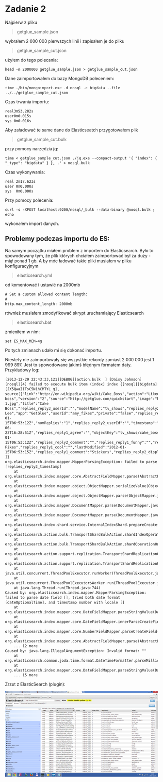 # Zadanie 2 #

Najpierw z pliku

> getglue_sample.json

wybrałem 2 000 000 pierwszych linii i zapisałem je do pliku 

> getglue_sample\_cut.json

użyłem do tego polecania: 

    head -n 2000000 getglue_sample.json > getglue_sample_cut.json

Dane zaimportowałem do bazy MongoDB poleceniem:
    
    time ./bin/mongoimport.exe -d nosql -c bigdata --file ../../getglue_sample_cut.json

Czas trwania importu:

    real3m53.282s
    user0m0.015s
    sys 0m0.016s


Aby załadować te same dane do Elasticseatch przygotowałem plik 

> getglue_sample\_cut.bulk

przy pomocy narzędzia jq:

    time < getglue_sample_cut.json ./jq.exe --compact-output '{ "index": { "_type": "bigdata" } }, .' > nosql.bulk

Czas wykonywania:

    real 2m17.623s
    user 0m0.000s
    sys  0m0.000s


Przy pomocy polecenia:

    curl -s -XPOST localhost:9200/nosql/_bulk --data-binary @nosql.bulk ; echo

wykonałem import danych.

## Problemy podczas importu do ES: ##

Na samym początku miałem problem z importem do Elasticsearch. Było to spowodowany tym, że plik których chciałem zaimportować był za duży - miął ponad 1 gb. A by móc ładować takie pliki musiałem w pliku konfiguracyjnym

> elasticsearch.yml

od komentować i ustawić na 2000mb

    # Set a custom allowed content length:
    #
    http.max_content_length: 2000mb

również musiałem zmodyfikować skrypt uruchamiający Elasticsearch

> elasticsearch.bat

zmieniłem w nim:

    set ES_MAX_MEM=4g

Po tych zmianach udało mi się dokonać importu.

Niestety nie zaimportowały się wszystkie rekordy zamiast 2 000 000 jest 1 999 897. Jest to spowodowane jakimś błędnym formatem daty. Przykładowy log:

    [2013-12-29 22:43:33,121][DEBUG][action.bulk  ] [Daisy Johnson] [nosql][4] failed to execute bulk item (index) index {[nosql][bigdata][JX5QwaIITsC5N1hCMTYL_g], source[{"link":"http://en.wikipedia.org/wiki/Cake_Boss","action":"Liked","lctitle":"cake boss","version":"2","source":"http://getglue.com/quickstart","image":"http://thetvdb.com/banners/posters/107671-1.jpg","title":"Cake Boss","replies_reply3_userId":"","modelName":"tv_shows","replies_reply2_timestamp":"","replies_reply3_timestamp":"","comment":"","hideVisits":"false","replies_reply1_displayName":"Dominic Lee","app":"GetGlue","userId":"amy_fikes","private":"false","replies_reply3_comment":"","replies_reply1_userId":"dominic_lee","replies_reply1_timestamp":"2012-01-15T06:53:12Z","numReplies":"1","replies_reply2_userId":"","timestamp":"2011-06-23T16:28:51Z","replies_reply1_agree":"","objectKey":"tv_shows/cake_boss","visitCount":"1","replyKey":"dominic_lee/2012-01-15T06:53:12Z","replies_reply2_comment":"","replies_reply1_funny":"","replies_reply3_displayName":"","displayName":"Amy Fikes","replies_reply1_cool":"","lastModified":"2012-01-15T06:53:15Z","replies_reply1_comment":"Stickers","replies_reply2_displayName":""}
    ]}
    org.elasticsearch.index.mapper.MapperParsingException: failed to parse [replies_reply2_timestamp]
    	at org.elasticsearch.index.mapper.core.AbstractFieldMapper.parse(AbstractFieldMapper.java:401)
    	at org.elasticsearch.index.mapper.object.ObjectMapper.serializeValue(ObjectMapper.java:613)
    	at org.elasticsearch.index.mapper.object.ObjectMapper.parse(ObjectMapper.java:466)
    	at org.elasticsearch.index.mapper.DocumentMapper.parse(DocumentMapper.java:516)
    	at org.elasticsearch.index.mapper.DocumentMapper.parse(DocumentMapper.java:460)
    	at org.elasticsearch.index.shard.service.InternalIndexShard.prepareCreate(InternalIndexShard.java:353)
    	at org.elasticsearch.action.bulk.TransportShardBulkAction.shardIndexOperation(TransportShardBulkAction.java:402)
    	at org.elasticsearch.action.bulk.TransportShardBulkAction.shardOperationOnPrimary(TransportShardBulkAction.java:156)
    	at org.elasticsearch.action.support.replication.TransportShardReplicationOperationAction$AsyncShardOperationAction.performOnPrimary(TransportShardReplicationOperationAction.java:556)
    	at org.elasticsearch.action.support.replication.TransportShardReplicationOperationAction$AsyncShardOperationAction$1.run(TransportShardReplicationOperationAction.java:426)
    	at java.util.concurrent.ThreadPoolExecutor.runWorker(ThreadPoolExecutor.java:1145)
    	at java.util.concurrent.ThreadPoolExecutor$Worker.run(ThreadPoolExecutor.java:615)
    	at java.lang.Thread.run(Thread.java:744)
    Caused by: org.elasticsearch.index.mapper.MapperParsingException: failed to parse date field [], tried both date format [dateOptionalTime], and timestamp number with locale []
    	at org.elasticsearch.index.mapper.core.DateFieldMapper.parseStringValue(DateFieldMapper.java:487)
    	at org.elasticsearch.index.mapper.core.DateFieldMapper.innerParseCreateField(DateFieldMapper.java:424)
    	at org.elasticsearch.index.mapper.core.NumberFieldMapper.parseCreateField(NumberFieldMapper.java:194)
    	at org.elasticsearch.index.mapper.core.AbstractFieldMapper.parse(AbstractFieldMapper.java:390)
    	... 12 more
    Caused by: java.lang.IllegalArgumentException: Invalid format: ""
    	at org.elasticsearch.common.joda.time.format.DateTimeFormatter.parseMillis(DateTimeFormatter.java:754)
    	at org.elasticsearch.index.mapper.core.DateFieldMapper.parseStringValue(DateFieldMapper.java:481)
    	... 15 more

Zrzut z ElasticSearch (plugin):

![zrzut](/images/progaszewski/es.png)

